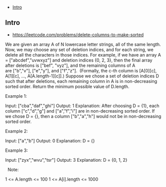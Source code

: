 - [Intro](#intro)

## Intro

- https://leetcode.com/problems/delete-columns-to-make-sorted

We are given an array A of N lowercase letter strings, all of the same length.
Now, we may choose any set of deletion indices, and for each string, we delete all the characters in those indices.
For example, if we have an array A = ["abcdef","uvwxyz"] and deletion indices {0, 2, 3}, then the final array after deletions is ["bef", "vyz"], and the remaining columns of A are ["b","v"], ["e","y"], and ["f","z"].  (Formally, the c-th column is [A[0][c], A[1][c], ..., A[A.length-1][c]].)
Suppose we chose a set of deletion indices D such that after deletions, each remaining column in A is in non-decreasing sorted order.
Return the minimum possible value of D.length.
 

Example 1:

Input: ["cba","daf","ghi"]
Output: 1
Explanation: 
After choosing D = {1}, each column ["c","d","g"] and ["a","f","i"] are in non-decreasing sorted order.
If we chose D = {}, then a column ["b","a","h"] would not be in non-decreasing sorted order.


Example 2:

Input: ["a","b"]
Output: 0
Explanation: D = {}


Example 3:

Input: ["zyx","wvu","tsr"]
Output: 3
Explanation: D = {0, 1, 2}

 
Note:

1 <= A.length <= 100
1 <= A[i].length <= 1000




